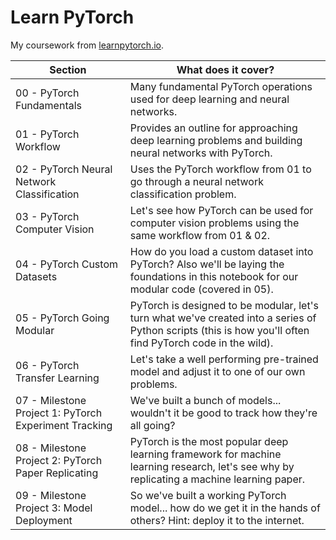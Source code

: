 # Learn PyTorch
My coursework from [learnpytorch.io](https://www.learnpytorch.io).

| Section | What does it cover? |
|---|---|
| 00 - PyTorch Fundamentals | Many fundamental PyTorch operations used for deep learning and neural networks. |
| 01 - PyTorch Workflow | Provides an outline for approaching deep learning problems and building neural networks with PyTorch. |
| 02 - PyTorch Neural Network Classification | Uses the PyTorch workflow from 01 to go through a neural network classification problem. |
| 03 - PyTorch Computer Vision | Let's see how PyTorch can be used for computer vision problems using the same workflow from 01 & 02. |
| 04 - PyTorch Custom Datasets | How do you load a custom dataset into PyTorch? Also we'll be laying the foundations in this notebook for our modular code (covered in 05). |
| 05 - PyTorch Going Modular | PyTorch is designed to be modular, let's turn what we've created into a series of Python scripts (this is how you'll often find PyTorch code in the wild). |
| 06 - PyTorch Transfer Learning | Let's take a well performing pre-trained model and adjust it to one of our own problems. |
| 07 - Milestone Project 1: PyTorch Experiment Tracking | We've built a bunch of models... wouldn't it be good to track how they're all going? |
| 08 - Milestone Project 2: PyTorch Paper Replicating | PyTorch is the most popular deep learning framework for machine learning research, let's see why by replicating a machine learning paper. |
| 09 - Milestone Project 3: Model Deployment | So we've built a working PyTorch model... how do we get it in the hands of others? Hint: deploy it to the internet. |
